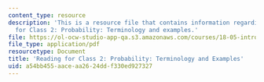 ```yaml
---
content_type: resource
description: 'This is a resource file that contains information regarding reading
  for Class 2: Probability: Terminology and examples.'
file: https://ol-ocw-studio-app-qa.s3.amazonaws.com/courses/18-05-introduction-to-probability-and-statistics-spring-2014/a54bb455aaceaa2624ddf330ed927327_MIT18_05S14_Class2Prep.pdf
file_type: application/pdf
resourcetype: Document
title: 'Reading for Class 2: Probability: Terminology and Examples'
uid: a54bb455-aace-aa26-24dd-f330ed927327
---
```

